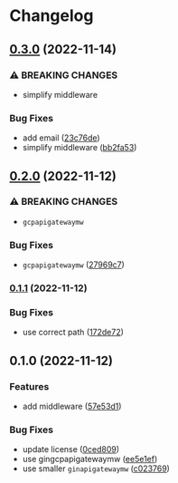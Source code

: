 # Changelog

## [0.3.0](https://www.github.com/brokeyourbike/gin-gcp-api-gateway-middleware/compare/v0.2.0...v0.3.0) (2022-11-14)


### ⚠ BREAKING CHANGES

* simplify middleware

### Bug Fixes

* add email ([23c76de](https://www.github.com/brokeyourbike/gin-gcp-api-gateway-middleware/commit/23c76def4d13afa0a0f9bf98b0b103c496f941b5))
* simplify middleware ([bb2fa53](https://www.github.com/brokeyourbike/gin-gcp-api-gateway-middleware/commit/bb2fa53ad18c5002656a5de305f2d12de52b5b20))

## [0.2.0](https://www.github.com/brokeyourbike/gin-gcp-api-gateway-middleware/compare/v0.1.1...v0.2.0) (2022-11-12)


### ⚠ BREAKING CHANGES

* `gcpapigatewaymw`

### Bug Fixes

* `gcpapigatewaymw` ([27969c7](https://www.github.com/brokeyourbike/gin-gcp-api-gateway-middleware/commit/27969c7681b54dd289d2dd6a604b6ee4ef76a12d))

### [0.1.1](https://www.github.com/brokeyourbike/gin-gcp-api-gateway-middleware/compare/v0.1.0...v0.1.1) (2022-11-12)


### Bug Fixes

* use correct path ([172de72](https://www.github.com/brokeyourbike/gin-gcp-api-gateway-middleware/commit/172de722e848a58ac5cc3f0761d42b72d6c110aa))

## 0.1.0 (2022-11-12)


### Features

* add middleware ([57e53d1](https://www.github.com/brokeyourbike/gin-gcp-api-gateway-middleware/commit/57e53d1f6756433370e90ee0edc677334e50ae05))


### Bug Fixes

* update license ([0ced809](https://www.github.com/brokeyourbike/gin-gcp-api-gateway-middleware/commit/0ced8092a77c56b1cfcb28ab80e2ef4fcb0cd46e))
* use gingcpapigatewaymw ([ee5e1ef](https://www.github.com/brokeyourbike/gin-gcp-api-gateway-middleware/commit/ee5e1ef35c91eb34601243307e1fe3f33b9efeda))
* use smaller `ginapigatewaymw` ([c023769](https://www.github.com/brokeyourbike/gin-gcp-api-gateway-middleware/commit/c02376949bf09dfc6fcdcd2ca90b88310a405711))
